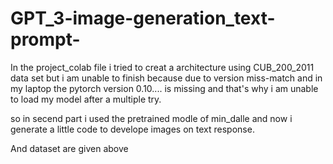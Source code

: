 # GPT_3-image-generation_text-prompt-
In the project_colab file i tried to creat a architecture using CUB_200_2011 data set but i am unable to finish because due to version miss-match and in  my laptop the pytorch version 0.10.... is missing and that's why i am unable to load my model after a multiple try. 

so in secend part i used the pretrained modle of min_dalle and now i generate a little code to develope images on text response.

And  dataset are given above 
